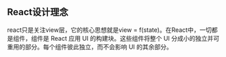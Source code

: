 

## React设计理念

react只是关注view层，它的核心思想就是view = f(state)。在React中，一切都是组件，组件是 React 应用 UI 的构建块。这些组件将整个 UI 分成小的独立并可重用的部分。每个组件彼此独立，而不会影响 UI 的其余部分。